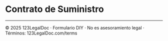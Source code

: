 # Contrato de Suministro

---
© 2025 123LegalDoc · Formulario DIY · No es asesoramiento legal · Términos: 123LegalDoc.com/terms
